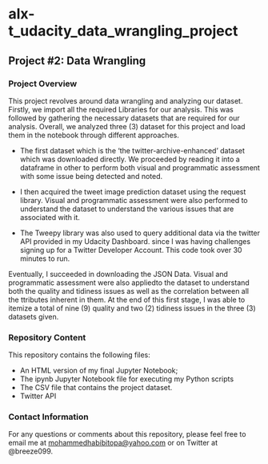 # alx-t_udacity_data_wrangling_project
<h2>Project #2: Data Wrangling </h2>
<h3>Project Overview</h3>
<p>This project revolves around data wrangling and analyzing our dataset. Firstly, we import all the required Libraries for 
our analysis. This was followed by gathering the necessary datasets that are required for our analysis. Overall, we 
analyzed three (3) dataset for this project and load them in the notebook through different approaches. 

- The first dataset which is the ‘the twitter-archive-enhanced’ dataset which was downloaded directly. We proceeded by 
reading it into a dataframe in other to perform both visual and programmatic assessment with some issue being detected 
and noted. 
- I then acquired the tweet image prediction dataset using the request library. Visual and programmatic assessment were 
also performed to understand the dataset to understand the various issues that are associated with it. 
  
- The Tweepy library was also used to query additional data via the twitter API provided in my Udacity Dashboard. 
since I was having challenges signing up for a Twitter Developer Account. This code took over 30 minutes to run. 

Eventually, I succeeded in downloading the JSON Data. Visual and programmatic assessment were also appliedto the 
dataset to understand both the quality and tidiness issues as well as the correlation between all the ttributes inherent in 
them. 
At the end of this first stage, I was able to itemize a total of nine (9) quality and two (2) tidiness issues in the three (3) 
datasets given. 


<h3>Repository Content</h3>
<p>This repository contains the following files:</p>

- An HTML version of my final Jupyter Notebook;
- The ipynb Jupyter Notebook file for executing my Python scripts
- The CSV file that contains the project dataset.
- Twitter API

<h3>Contact Information</h3>

<p>For any questions or comments about this repository, please feel free to email me at <a href = "mohammedhabibitopa@yahoo.com">mohammedhabibitopa@yahoo.com<a> or on Twitter at @breeze099.</p>
